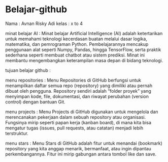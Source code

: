 # Belajar-github
Nama  : Avnan Risky Adi 
kelas : x to 4


minat belajar AI : Minat belajar Artificial Intelligence (AI) adalah ketertarikan untuk memahami teknologi kecerdasan buatan melalui dasar logika, matematika, dan pemrograman Python. Pembelajarannya mencakup penggunaan alat seperti Numpy, Pandas, hingga TensorFlow, serta praktik sederhana seperti membuat chatbot atau sistem prediksi. Minat ini membantu mengembangkan keterampilan masa depan di bidang teknologi.

tujuan belajar github :

menu repositories : Menu Repositories di GitHub berfungsi untuk menampilkan daftar semua repo (repository) yang dimiliki atau pernah dibuat oleh pengguna. Repository sendiri adalah “folder proyek” yang menyimpan kode, file, dokumentasi, dan riwayat perubahan (version control) dengan bantuan Git.

menu projects : Menu Projects di GitHub digunakan untuk mengelola dan merencanakan pekerjaan dalam sebuah repository atau organisasi. Fungsinya mirip seperti papan kerja (kanban board), di mana kita bisa mengatur tugas (issues, pull requests, atau catatan) menjadi lebih terstruktur.

menu stars : Menu Stars di GitHub adalah fitur untuk menandai (bookmark) repository yang kita anggap menarik, bermanfaat, atau ingin dipantau perkembangannya. Fitur ini mirip gabungan antara tombol like dan save.
